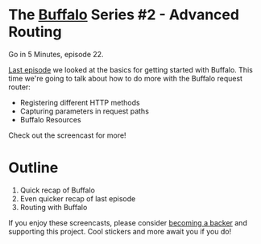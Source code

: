# The [Buffalo](https://gobuffalo.io) Series #2 - Advanced Routing

Go in 5 Minutes, episode 22.

[Last episode](https://www.goin5minutes.com/screencast/episode_21_buffalo_intro/) we looked
at the basics for getting started with Buffalo. This time we're going to talk about
how to do more with the Buffalo request router:

- Registering different HTTP methods
- Capturing parameters in request paths
- Buffalo Resources

Check out the screencast for more!

# Outline

1. Quick recap of Buffalo
1. Even quicker recap of last episode
1. Routing with Buffalo

If you enjoy these screencasts, please consider 
[becoming a backer](https://www.patreon.com/goin5minutes)
and supporting this project. Cool stickers and more await you if you do!
